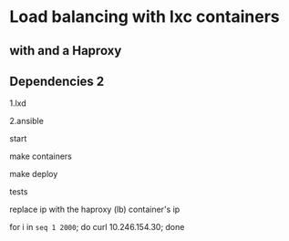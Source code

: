 # Load balancing with lxc containers 

## with  and a Haproxy 

## Dependencies 2

1.lxd

2.ansible

start

make containers

make deploy


tests

replace ip with the haproxy (lb) container's ip

for i in `seq 1 2000`; do curl 10.246.154.30; done

